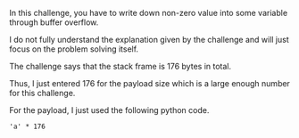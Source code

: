 In this challenge, you have to write down non-zero value into some variable through buffer overflow.

I do not fully understand the explanation given by the challenge and will just focus on the problem solving itself.

The challenge says that the stack frame is 176 bytes in total.

Thus, I just entered 176 for the payload size which is a large enough number for this challenge.

For the payload, I just used the following python code.
```
'a' * 176
```
